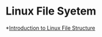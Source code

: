 # Linux File Syetem

*[Introduction to Linux File Structure](https://www.linux.com/tutorials/linux-filesystem-explained/)
